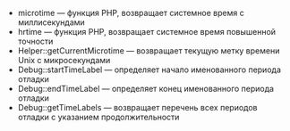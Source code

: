 
- microtime — функция PHP, возвращает системное время с миллисекундами
- hrtime — функция PHP, возвращает системное время повышенной точности
- Helper::getCurrentMicrotime — возвращает текущую метку времени Unix с микросекундами
- Debug::startTimeLabel — определяет начало именованного периода отладки
- Debug::endTimeLabel — определяет конец именованного периода отладки
- Debug::getTimeLabels — возвращает перечень всех периодов отладки с указанием продолжительности